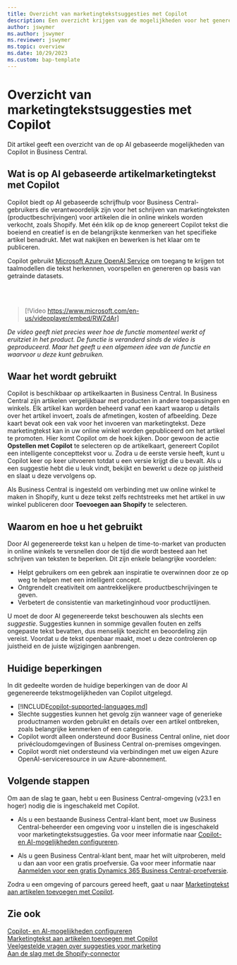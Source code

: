 ```yaml
---
title: Overzicht van marketingtekstsuggesties met Copilot
description: Een overzicht krijgen van de mogelijkheden voor het genereren van AI-content in Business Central.
author: jswymer
ms.author: jswymer
ms.reviewer: jswymer
ms.topic: overview
ms.date: 10/29/2023
ms.custom: bap-template
---
```

# Overzicht van marketingtekstsuggesties met Copilot

<!--[!INCLUDE[ai-preview](includes/ai-preview.md)]-->

Dit artikel geeft een overzicht van de op AI gebaseerde mogelijkheden van Copilot in Business Central.

## Wat is op AI gebaseerde artikelmarketingtekst met Copilot

Copilot biedt op AI gebaseerde schrijfhulp voor Business Central-gebruikers die verantwoordelijk zijn voor het schrijven van marketingteksten (productbeschrijvingen) voor artikelen die in online winkels worden verkocht, zoals Shopify. Met één klik op de knop genereert Copilot tekst die boeiend en creatief is en de belangrijkste kenmerken van het specifieke artikel benadrukt. Met wat nakijken en bewerken is het klaar om te publiceren.

Copilot gebruikt [Microsoft Azure OpenAI Service](/azure/cognitive-services/openai/overview) om toegang te krijgen tot taalmodellen die tekst herkennen, voorspellen en genereren op basis van getrainde datasets.

<br><br>  

> [!Video https://www.microsoft.com/en-us/videoplayer/embed/RWZdAr]

*De video geeft niet precies weer hoe de functie momenteel werkt of eruitziet in het product. De functie is veranderd sinds de video is geproduceerd. Maar het geeft u een algemeen idee van de functie en waarvoor u deze kunt gebruiken.*
  
## Waar het wordt gebruikt

Copilot is beschikbaar op artikelkaarten in Business Central. In Business Central zijn artikelen vergelijkbaar met producten in andere toepassingen en winkels. Elk artikel kan worden beheerd vanaf een kaart waarop u details over het artikel invoert, zoals de afmetingen, kosten of afbeelding. Deze kaart bevat ook een vak voor het invoeren van marketingtekst. Deze marketingtekst kan in uw online winkel worden gepubliceerd om het artikel te promoten. Hier komt Copilot om de hoek kijken. Door gewoon de actie **Opstellen met Copilot** te selecteren op de artikelkaart, genereert Copilot een intelligente concepttekst voor u. Zodra u de eerste versie heeft, kunt u Copilot keer op keer uitvoeren totdat u een versie krijgt die u bevalt. Als u een suggestie hebt die u leuk vindt, bekijkt en bewerkt u deze op juistheid en slaat u deze vervolgens op.

Als Business Central is ingesteld om verbinding met uw online winkel te maken in Shopify, kunt u deze tekst zelfs rechtstreeks met het artikel in uw winkel publiceren door **Toevoegen aan Shopify** te selecteren.

## Waarom en hoe u het gebruikt

Door AI gegenereerde tekst kan u helpen de time-to-market van producten in online winkels te versnellen door de tijd die wordt besteed aan het schrijven van teksten te beperken. Dit zijn enkele belangrijke voordelen:

- Helpt gebruikers om een gebrek aan inspiratie te overwinnen door ze op weg te helpen met een intelligent concept.
- Ontgrendelt creativiteit om aantrekkelijkere productbeschrijvingen te geven.
- Verbetert de consistentie van marketinginhoud voor productlijnen.

U moet de door AI gegenereerde tekst beschouwen als slechts een *suggestie*. Suggesties kunnen in sommige gevallen fouten en zelfs ongepaste tekst bevatten, dus menselijk toezicht en beoordeling zijn vereist. Voordat u de tekst openbaar maakt, moet u deze controleren op juistheid en de juiste wijzigingen aanbrengen.

## Huidige beperkingen

In dit gedeelte worden de huidige beperkingen van de door AI gegenereerde tekstmogelijkheden van Copilot uitgelegd.

- [!INCLUDE[copilot-supported-languages.md](includes/copilot-supported-languages.md)]
- Slechte suggesties kunnen het gevolg zijn wanneer vage of generieke productnamen worden gebruikt en details over een artikel ontbreken, zoals belangrijke kenmerken of een categorie.
- Copilot wordt alleen ondersteund door Business Central online, niet door privécloudomgevingen of Business Central on-premises omgevingen.
- Copilot wordt niet ondersteund via verbindingen met uw eigen Azure OpenAI-serviceresource in uw Azure-abonnement.

<!-- Partner extensibility of the AI capability by using AL code isn't supported.-->

## Volgende stappen

Om aan de slag te gaan, hebt u een Business Central-omgeving (v23.1 en hoger) nodig die is ingeschakeld met Copilot.

- Als u een bestaande Business Central-klant bent, moet uw Business Central-beheerder een omgeving voor u instellen die is ingeschakeld voor marketingtekstsuggesties. Ga voor meer informatie naar [Copilot- en AI-mogelijkheden configureren](enable-ai.md).

- Als u geen Business Central-klant bent, maar het wilt uitproberen, meld u dan aan voor een gratis proefversie. Ga voor meer informatie naar [Aanmelden voor een gratis Dynamics 365 Business Central-proefversie](trial-signup.md).

Zodra u een omgeving of parcours gereed heeft, gaat u naar [Marketingtekst aan artikelen toevoegen met Copilot](item-marketing-text.md).  

## Zie ook

[Copilot- en AI-mogelijkheden configureren](enable-ai.md)  
[Marketingtekst aan artikelen toevoegen met Copilot](item-marketing-text.md)  
[Veelgestelde vragen over suggesties voor marketing](faqs-marketing-text.md)  
[Aan de slag met de Shopify-connector](shopify/get-started.md)  
